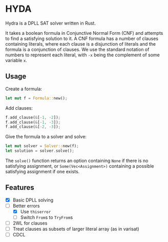 # HYDA

Hydra is a DPLL SAT solver written in Rust.

It takes a boolean formula in Conjunctive Normal Form (CNF) and attempts to find a satisfying solution to it.
A CNF formula has a number of clauses containing literals, where each clause is a disjunction of literals and the formula is a conjunction of clauses.
We use the standard notation of numbers to represent each literal, with `-x` being the complement of some variable `x`.

## Usage
Create a formula:
```rust
let mut f = Formula::new();
```
Add clauses:
```rust
f.add_clause(&[-1, -2]);
f.add_clause(&[-1, -3]);
f.add_clause(&[-2, -3]);
```
Give the formula to a solver and solve:
```rust
let mut solver = Solver::new(f);
let solution = solver.solve();
```
The `solve()` function returns an option containing `None` if there is no satisfying assignment, or `Some(Vec<Assignment>)` containing a possible satisfying assignment if one exists.

## Features
- [x] Basic DPLL solving
- [ ] Better errors
  - [x] Use `thiserror`
  - [ ] Switch `From`s to `TryFrom`s
- [ ] 2WL for clauses
- [ ] Treat clauses as subsets of larger literal array (as in varisat)
- [ ] CDCL
